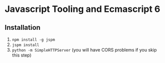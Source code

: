 # Javascript Tooling and Ecmascript 6

## Installation

1. `npm install -g jspm`
1. `jspm install`
1. `python -m SimpleHTTPServer` (you will have CORS problems if you skip this step)
